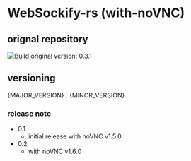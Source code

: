 # WebSockify-rs (with-noVNC)

## orignal repository

[![Build](https://github.com/informationsea/websockify-rs/actions/workflows/build.yml/badge.svg)](https://github.com/informationsea/websockify-rs/actions/workflows/build.yml)
original version: 0.3.1

## versioning

{MAJOR\_VERSION} . {MINOR\_VERSION}

### release note

- 0.1
  - initial release with noVNC v1.5.0
- 0.2
  - with noVNC v1.6.0
